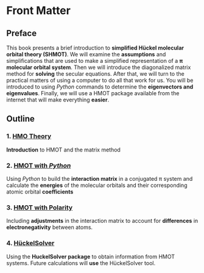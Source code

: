 # Front Matter

## Preface

This book presents a brief introduction to **simplified Hückel molecular orbital theory (SHMOT)**. We will examine the **assumptions** and simplifications that are used to make a simplified representation of a **&pi; molecular orbital system**. Then we will introduce the diagonalized matrix method for **solving** the secular equations. After that, we will turn to the practical matters of using a computer to do all that work for us. You will be introduced to using *Python* commands to determine the **eigenvectors and eigenvalues**. Finally, we will use a HMOT package available from the internet that will make everything **easier**.

## Outline

### 1. [HMO Theory](Basics)

**Introduction** to HMOT and the matrix method

### 2. [HMOT with *Python*](Intro_to_HMOT)

Using *Python* to build the **interaction matrix** in a conjugated &pi; system and calculate the **energies** of the molecular orbitals and their corresponding atomic orbital **coefficients**

### 3. [HMOT with Polarity](Polar_Atoms_HMOT)

Including **adjustments** in the interaction matrix to account for **differences** in **electronegativity** between atoms.

### 4. [HückelSolver](SHMO_Github_tool)

Using the **HuckelSolver package** to obtain information from HMOT systems. Future calculations will **use** the HückelSolver tool.

